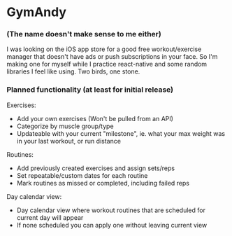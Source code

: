 # GymAndy
### (The name doesn't make sense to me either)

I was looking on the iOS app store for a good free workout/exercise manager that doesn't have ads or push subscriptions in your face. So I'm making one for myself while I practice react-native and some random libraries I feel like using. Two birds, one stone.

### Planned functionality (at least for initial release)
Exercises:
- Add your own exercises (Won't be pulled from an API) 
- Categorize by muscle group/type
- Updateable with your current "milestone", ie. what your max weight was in your last workout, or run distance

Routines:
- Add previously created exercises and assign sets/reps
- Set repeatable/custom dates for each routine
- Mark routines as missed or completed, including failed reps

Day calendar view:
- Day calendar view where workout routines that are scheduled for current day will appear
- If none scheduled you can apply one without leaving current view
